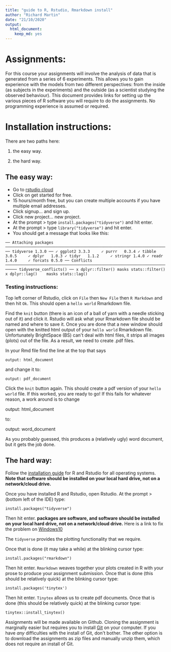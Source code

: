 ```yaml
---
title: "guide to R, Rstudio, Rmarkdown install"
author: "Richard Martin"
date: "21/10/2020"
output:
  html_document:
    keep_md: yes
---
```


# Assignments:

For this course your assignments will involve the analysis of data that is generated from a series of 6 experiments.  This allows you to gain experience with the models from two different perspectives: from the inside (as subjects in the experiments) and the outside (as a scientist studying the observed behaviour). This document provides links for setting up the various pieces of R software you will require to do the assignments. No programming experience is assumed or required. 

# Installation instructions:

There are two paths here:  

1) the easy way.

2) the hard way. 

## The easy way:

* Go to [rstudio cloud](https://rstudio.cloud/)
* Click on get started for free.
* 15 hours/month free, but you can create multiple accounts if you have multiple email addresses. 
* Click signup... and sign up.
* Click new project... new project.
* At the prompt > type `install.packages("tidyverse")` and hit enter.
* At the prompt > type `library("tidyverse")` and hit enter.
* You should get a message that looks like this:

` ── Attaching packages ──────────────────────────────────────────────────────────────────────── tidyverse 1.3.0 ──
✓ ggplot2 3.3.3     ✓ purrr   0.3.4
✓ tibble  3.0.5     ✓ dplyr   1.0.3
✓ tidyr   1.1.2     ✓ stringr 1.4.0
✓ readr   1.4.0     ✓ forcats 0.5.0
── Conflicts ─────────────────────────────────────────────────────────────────────────── tidyverse_conflicts() ──
x dplyr::filter() masks stats::filter()
x dplyr::lag()    masks stats::lag() `

### Testing instructions:

Top left corner of Rstudio, click on `File` then `New File` then `R Markdown` and then hit `Ok`.  This should open a `hello world` Rmarkdown file. 

Find the `knit` button (there is an icon of a ball of yarn with a needle sticking out of it) and click it. Rstudio will ask what your Rmarkdown file should be named and where to save it. Once you are done that a new window should open with the knitted html output of your `hello world` Rmarkdown file. Unfortunately BrightSpace (BS) can't deal with html files, it strips all images (plots) out of the file.  As a result, we need to create .pdf files.

In your Rmd file find the line at the top that says 

    output: html_document
    
and change it to:

    output: pdf_document
    
Click the `knit` button again.  This should create a pdf version of your `hello world` file. If this worked, you are ready to go! If this fails for whatever reason, a work around is to change

output: html_document

to:

output: word_document

As you probably guessed, this produces a (relatively ugly) word document, but it gets the job done.

## The hard way:

Follow the [installation guide](https://techvidvan.com/tutorials/install-r/) for R and Rstudio for all operating systems.  **Note that software should be installed on your local hard drive, not on a network/cloud drive.** 

Once you have installed R and Rstudio, open Rstudio. At the prompt > (bottom left of the IDE) type:

    install.packages("tidyverse")

Then hit enter.  **packages are software, and software should be installed on your local hard drive, not on a network/cloud drive.** Here is a link to fix the problem on  [Windows10](https://medium.com/@ValidScience/how-to-fix-rstudios-package-installation-on-windows-10-c1e602bf3a1f)

The `tidyverse` provides the plotting functionality that we require.

Once that is done (it may take a while) at the blinking cursor type:

    install.packages("rmarkdown")

Then hit enter. `Rmarkdown` weaves together your plots created in R with your prose to produce your assignment submission. Once that is done (this should be relatively quick) at the blinking cursor type:

    install.packages('tinytex')

Then hit enter. `Tinytex` allows us to create pdf documents.  Once that is done (this should be relatively quick) at the blinking cursor type:

    tinytex::install_tinytex()
    
Assignments will be made available on Github.  Cloning the assignment is marginally easier but requires you to install [Git](https://git-scm.com/downloads) on your computer.  If you have *any* difficulties with the install of Git, don't bother.  The other option is to download the assignments as zip files and manually unzip them, which does not require an install of Git.

 

